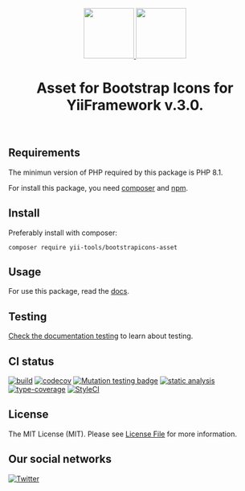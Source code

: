 <p align="center">
    <a href="https://github.com/yii-tools/bootstrapicons-asset" target="_blank">
        <img src="https://avatars.githubusercontent.com/u/121752654?s=200&v=4" height="100px">
    </a>
    <a href="https://icons.getbootstrap.com/" target="_blank">
        <img src="https://icons.getbootstrap.com/assets/img/icons-hero.png" height="100px">
    </a>    
    <h1 align="center">Asset for Bootstrap Icons for YiiFramework v.3.0.</h1>
    <br>
</p>

## Requirements

The minimun version of PHP required by this package is PHP 8.1.

For install this package, you need [composer](https://getcomposer.org/) and [npm](https://www.npmjs.com/).

## Install

Preferably install with composer:

```shell
composer require yii-tools/bootstrapicons-asset
```

## Usage

For use this package, read the [docs](/docs/README.md).

## Testing

[Check the documentation testing](/docs/testing.md) to learn about testing. 

## CI status

[![build](https://github.com/yii-tools/bootstrapicons-asset/actions/workflows/build.yml/badge.svg)](https://github.com/yii-tools/bootstrapicons-asset/actions/workflows/build.yml)
[![codecov](https://codecov.io/gh/yii-tools/bootstrapicons-asset/branch/main/graph/badge.svg?token=MF0XUGVLYC)](https://codecov.io/gh/yii-tools/bootstrapicons-asset)
[![Mutation testing badge](https://img.shields.io/endpoint?style=flat&url=https%3A%2F%2Fbadge-api.stryker-mutator.io%2Fgithub.com%2Fyii-tools%2Fbootstrapicons-asset%2Fmain)](https://dashboard.stryker-mutator.io/reports/github.com/yii-tools/bootstrapicons-asset/main)
[![static analysis](https://github.com/yii-tools/bootstrapicons-asset/actions/workflows/static.yml/badge.svg)](https://github.com/yii-tools/bootstrapicons-asset/actions/workflows/static.yml)
[![type-coverage](https://shepherd.dev/github/yii-tools/bootstrapicons-asset/coverage.svg)](https://shepherd.dev/github/yii-tools/bootstrapicons-asset)
[![StyleCI](https://github.styleci.io/repos/595525733/shield?branch=main)](https://github.styleci.io/repos/595525733?branch=main)

## License

The MIT License (MIT). Please see [License File](LICENSE.md) for more information.

## Our social networks

[![Twitter](https://img.shields.io/badge/twitter-follow-1DA1F2?logo=twitter&logoColor=1DA1F2&labelColor=555555?style=flat)](https://twitter.com/Terabytesoftw)
